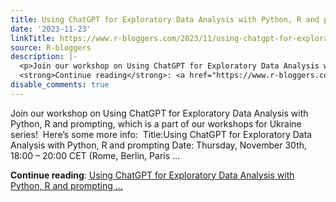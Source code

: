 ```yaml
---
title: Using ChatGPT for Exploratory Data Analysis with Python, R and prompting workshop
date: '2023-11-23'
linkTitle: https://www.r-bloggers.com/2023/11/using-chatgpt-for-exploratory-data-analysis-with-python-r-and-prompting-workshop/
source: R-bloggers
description: |-
  <p>Join our workshop on Using ChatGPT for Exploratory Data Analysis with Python, R and prompting, which is a part of our workshops for Ukraine series!  Here’s some more info:  Title:Using ChatGPT for Exploratory Data Analysis with Python, R and prompting Date: Thursday, November 30th, 18:00 – 20:00 CET (Rome, Berlin, Paris ...</p>
  <strong>Continue reading</strong>: <a href="https://www.r-bloggers.com/2023/11/using-chatgpt-for-exploratory-data-analysis-with-python-r-and-prompting-workshop/">Using ChatGPT for Exploratory Data Analysis with Python, R and prompting ...
disable_comments: true
---
```

<p>Join our workshop on Using ChatGPT for Exploratory Data Analysis with Python, R and prompting, which is a part of our workshops for Ukraine series!  Here’s some more info:  Title:Using ChatGPT for Exploratory Data Analysis with Python, R and prompting Date: Thursday, November 30th, 18:00 – 20:00 CET (Rome, Berlin, Paris ...</p>
<strong>Continue reading</strong>: <a href="https://www.r-bloggers.com/2023/11/using-chatgpt-for-exploratory-data-analysis-with-python-r-and-prompting-workshop/">Using ChatGPT for Exploratory Data Analysis with Python, R and prompting ...